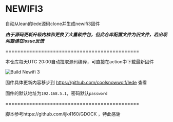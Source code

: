 # NEWIFI3

 自动从lean的lede源码clone并生成newifi3固件 
 
 ***由于源码更新升级内核和更换了大量软件包，但此仓库配置文件为旧文件，若出现问题请在issue反馈***

=============================================

本仓库每天UTC 20:00自动拉取源码编译，可直接在action中下载最新固件

![Build Newifi 3](https://github.com/Cathgao/newifi3/workflows/Build%20Newifi%203/badge.svg)

固件具体更新内容移步到 https://github.com/coolsnowwolf/lede 查看

固件的默认地址为`192.168.5.1`，密码默认`password`

=============================================

脚本参考https://github.com/ljk4160/GDOCK  ，特此感谢
